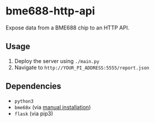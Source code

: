 # bme688-http-api

Expose data from a BME688 chip to an HTTP API.

## Usage

1. Deploy the server using `./main.py`
2. Navigate to `http://YOUR_PI_ADDRESS:5555/report.json`

## Dependencies

- `python3`
- `bme68x` (via [manual installation](https://github.com/pi3g/bme68x-python-library#how-to-install-the-extension-with-bsec))
- `flask` (via pip3)
